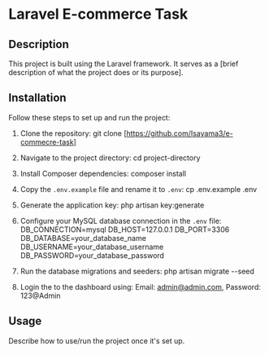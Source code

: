 # Laravel E-commerce Task

## Description
This project is built using the Laravel framework. It serves as a [brief description of what the project does or its purpose].

## Installation
Follow these steps to set up and run the project:

1. Clone the repository:
git clone [https://github.com/Isayama3/e-commecre-task]

2. Navigate to the project directory:
cd project-directory

3. Install Composer dependencies:
composer install

4. Copy the `.env.example` file and rename it to `.env`:
cp .env.example .env

5. Generate the application key:
php artisan key:generate

6. Configure your MySQL database connection in the `.env` file:
DB_CONNECTION=mysql
DB_HOST=127.0.0.1
DB_PORT=3306
DB_DATABASE=your_database_name
DB_USERNAME=your_database_username
DB_PASSWORD=your_database_password

7. Run the database migrations and seeders:
php artisan migrate --seed

8. Login the to the dashboard using:
Email: admin@admin.com,
Password: 123@Admin 

## Usage
Describe how to use/run the project once it's set up.
